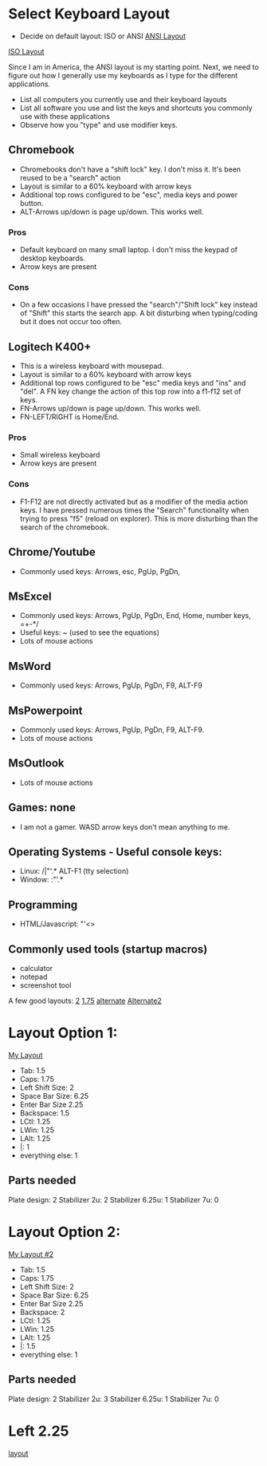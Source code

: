 # Select Keyboard Layout

- Decide on default layout: ISO or ANSI
[ANSI Layout](http://www.keyboard-layout-editor.com/##@@=~%0A%60&=!%0A1&=%2F@%0A2&=%23%0A3&=$%0A4&=%25%0A5&=%5E%0A6&=%2F&%0A7&=*%0A8&=(%0A9&=)%0A0&=%2F_%0A-&=+%0A%2F=&_w:2%3B&=Backspace%3B&@_w:1.5%3B&=Tab&=Q&=W&=E&=R&=T&=Y&=U&=I&=O&=P&=%7B%0A%5B&=%7D%0A%5D&_w:1.5%3B&=%7C%0A%5C%3B&@_w:1.75%3B&=Caps%20Lock&=A&=S&=D&=F&=G&=H&=J&=K&=L&=%2F:%0A%2F%3B&=%22%0A'&_w:2.25%3B&=Enter%3B&@_w:2.25%3B&=Shift&=Z&=X&=C&=V&=B&=N&=M&=%3C%0A,&=%3E%0A.&=%3F%0A%2F%2F&_w:2.75%3B&=Shift%3B&@_w:1.25%3B&=Ctrl&_w:1.25%3B&=Win&_w:1.25%3B&=Alt&_a:7&w:6.25%3B&=&_a:4&w:1.25%3B&=Alt&_w:1.25%3B&=Win&_w:1.25%3B&=Menu&_w:1.25%3B&=Ctrl)

[ISO Layout](http://www.keyboard-layout-editor.com/##@@=%C2%AC%0A%60&=!%0A1&=%22%0A2&=%C2%A3%0A3&=$%0A4&=%25%0A5&=%5E%0A6&=%2F&%0A7&=*%0A8&=(%0A9&=)%0A0&=%2F_%0A-&=+%0A%2F=&_w:2%3B&=Backspace%3B&@_w:1.5%3B&=Tab&=Q&=W&=E&=R&=T&=Y&=U&=I&=O&=P&=%7B%0A%5B&=%7D%0A%5D&_x:0.25&w:1.25&h:2&w2:1.5&h2:1&x2:-0.25%3B&=Enter%3B&@_w:1.75%3B&=Caps%20Lock&=A&=S&=D&=F&=G&=H&=J&=K&=L&=%2F:%0A%2F%3B&=%2F@%0A'&=~%0A%23%3B&@_w:1.25%3B&=Shift&=%7C%0A%5C&=Z&=X&=C&=V&=B&=N&=M&=%3C%0A,&=%3E%0A.&=%3F%0A%2F%2F&_w:2.75%3B&=Shift%3B&@_w:1.25%3B&=Ctrl&_w:1.25%3B&=Win&_w:1.25%3B&=Alt&_a:7&w:6.25%3B&=&_a:4&w:1.25%3B&=AltGr&_w:1.25%3B&=Win&_w:1.25%3B&=Menu&_w:1.25%3B&=Ctrl)

Since I am in America, the ANSI layout is my starting point.  Next, we need to figure out how I generally use my keyboards as I type for the different applications.

- List all computers you currently use and their keyboard layouts
- List all software you use and list the keys and shortcuts you commonly use with these applications
- Observe how you "type" and use modifier keys.

## Chromebook
- Chromebooks don't have a "shift lock" key.  I don't miss it. It's been reused to be a "search" action
- Layout is similar to a 60% keyboard with arrow keys
- Additional top rows configured to be "esc", media keys and power button.
- ALT-Arrows up/down is page up/down. This works well.

### Pros
- Default keyboard on many small laptop. I don't miss the keypad of desktop keyboards.
- Arrow keys are present
### Cons
- On a few occasions I have pressed the "search"/"Shift lock" key instead of "Shift" this starts the search app.  A bit disturbing when typing/coding but it does not occur too often.

## Logitech K400+
- This is a wireless keyboard with mousepad.
- Layout is similar to a 60% keyboard with arrow keys
- Additional top rows configured to be "esc" media keys and "ins" and "del". A FN key change the action of this top row into a f1-f12 set of keys.  
- FN-Arrows up/down is page up/down. This works well.
- FN-LEFT/RIGHT is Home/End. 

### Pros
- Small wireless keyboard
- Arrow keys are present
### Cons
- F1-F12 are not directly activated but as a modifier of the media action keys. I have pressed numerous times the "Search" functionality when trying to press "f5" (reload on explorer). This is more disturbing than the search of the chromebook.

## Chrome/Youtube
- Commonly used keys: Arrows, esc, PgUp, PgDn,

## MsExcel
- Commonly used keys: Arrows, PgUp, PgDn, End, Home, number keys, =+-*/
- Useful keys: ~ (used to see the equations)
- Lots of mouse actions

## MsWord
- Commonly used keys: Arrows, PgUp, PgDn, F9, ALT-F9

## MsPowerpoint
- Commonly used keys: Arrows, PgUp, PgDn, F9, ALT-F9. 
- Lots of mouse actions

## MsOutlook
- Lots of mouse actions

## Games: none
- I am not a gamer. WASD arrow keys don't mean anything to me.

## Operating Systems - Useful console keys:
- Linux: /|"'.* ALT-F1 (tty selection)
- Window: \:"'.*

## Programming
- HTML/Javascript: "'<>
 
## Commonly used tools (startup macros)
- calculator
- notepad
- screenshot tool


A few good layouts:
[2](http://www.keyboard-layout-editor.com/#/gists/f249c49347e68c8b383a9ca16abd6623)
[1.75](http://www.keyboard-layout-editor.com/#/gists/faf77c99388f0c5fbb26)
[alternate](http://www.keyboard-layout-editor.com/#/gists/d85a8529919745e3ad7ab650f8b8d69b)
[Alternate2](http://www.keyboard-layout-editor.com/#/gists/a97fc23fe46d68d991f6a3db404d22c4)

# Layout Option 1:
[My Layout](http://www.keyboard-layout-editor.com/#/gists/f018e71bd5fd96d686df25d39aebf73c)

- Tab: 1.5
- Caps: 1.75
- Left Shift Size: 2
- Space Bar Size: 6.25
- Enter Bar Size 2.25
- Backspace: 1.5
- LCtl: 1.25
- LWin: 1.25
- LAlt: 1.25
- |\: 1
- everything else: 1

## Parts needed
Plate design: 2
Stabilizer 2u: 2
Stabilizer 6.25u: 1
Stabilizer 7u: 0

# Layout Option 2:
[My Layout #2](http://www.keyboard-layout-editor.com/#/gists/b818d194b7e19ebad063761c45dd0a42)
- Tab: 1.5
- Caps: 1.75
- Left Shift Size: 2
- Space Bar Size: 6.25
- Enter Bar Size 2.25
- Backspace: 2
- LCtl: 1.25
- LWin: 1.25
- LAlt: 1.25
- |\: 1.5
- everything else: 1

## Parts needed
Plate design: 2
Stabilizer 2u: 3
Stabilizer 6.25u: 1
Stabilizer 7u: 0

# Left 2.25
[layout](http://www.keyboard-layout-editor.com/#/gists/b7be911290b2afcf31b0a0f1d33c9ebb)
